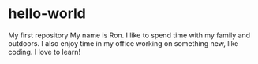 # hello-world
My first repository
My name is Ron.  I like to spend time with my family and outdoors.  I also enjoy time in my office working on something new, like coding.  I love to learn!
